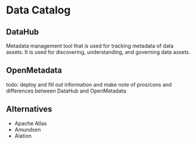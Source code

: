 # Data Catalog

## DataHub

Metadata management tool that is used for tracking metadata of data assets. It is used for discovering, understanding,
and governing data assets.

## OpenMetadata

todo: deploy and fill out information and make note of pros/cons and differences between DataHub and OpenMetadata

## Alternatives

- Apache Atlas
- Amundsen
- Alation